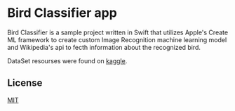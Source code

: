 
# Bird Classifier app 

Bird Classifier is a sample project written in Swift that utilizes Apple's Create ML framework to create custom Image Recognition machine learning model and Wikipedia's api to fecth information about the recognized bird.  

DataSet resourses were found on [kaggle](https://www.kaggle.com). 

  
## License  
[MIT](https://choosealicense.com/licenses/mit/)
